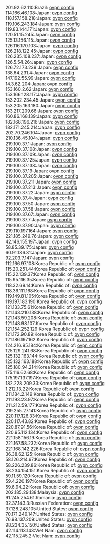 201.92.62.110:Brazil: [ovpn config](vpn/201_92_62_110.ovpn)  
114.166.46.108:Japan: [ovpn config](vpn/114_166_46_108.ovpn)  
118.157.158.218:Japan: [ovpn config](vpn/118_157_158_218.ovpn)  
119.106.243.184:Japan: [ovpn config](vpn/119_106_243_184.ovpn)  
119.83.144.171:Japan: [ovpn config](vpn/119_83_144_171.ovpn)  
120.51.15.245:Japan: [ovpn config](vpn/120_51_15_245.ovpn)  
125.13.156.115:Japan: [ovpn config](vpn/125_13_156_115.ovpn)  
126.116.170.103:Japan: [ovpn config](vpn/126_116_170_103.ovpn)  
126.218.122.45:Japan: [ovpn config](vpn/126_218_122_45.ovpn)  
126.235.108.237:Japan: [ovpn config](vpn/126_235_108_237.ovpn)  
126.5.54.26:Japan: [ovpn config](vpn/126_5_54_26.ovpn)  
126.72.173.239:Japan: [ovpn config](vpn/126_72_173_239.ovpn)  
138.64.231.4:Japan: [ovpn config](vpn/138_64_231_4.ovpn)  
147.192.55.99:Japan: [ovpn config](vpn/147_192_55_99.ovpn)  
14.3.62.204:Japan: [ovpn config](vpn/14_3_62_204.ovpn)  
153.160.2.62:Japan: [ovpn config](vpn/153_160_2_62.ovpn)  
153.166.128.117:Japan: [ovpn config](vpn/153_166_128_117.ovpn)  
153.202.234.45:Japan: [ovpn config](vpn/153_202_234_45.ovpn)  
153.205.163.180:Japan: [ovpn config](vpn/153_205_163_180.ovpn)  
153.217.209.66:Japan: [ovpn config](vpn/153_217_209_66.ovpn)  
160.86.168.139:Japan: [ovpn config](vpn/160_86_168_139.ovpn)  
182.168.196.216:Japan: [ovpn config](vpn/182_168_196_216.ovpn)  
182.171.245.214:Japan: [ovpn config](vpn/182_171_245_214.ovpn)  
202.70.246.104:Japan: [ovpn config](vpn/202_70_246_104.ovpn)  
210.136.45.104:Japan: [ovpn config](vpn/210_136_45_104.ovpn)  
219.100.37.1:Japan: [ovpn config](vpn/219_100_37_1.ovpn)  
219.100.37.108:Japan: [ovpn config](vpn/219_100_37_108.ovpn)  
219.100.37.109:Japan: [ovpn config](vpn/219_100_37_109.ovpn)  
219.100.37.125:Japan: [ovpn config](vpn/219_100_37_125.ovpn)  
219.100.37.138:Japan: [ovpn config](vpn/219_100_37_138.ovpn)  
219.100.37.19:Japan: [ovpn config](vpn/219_100_37_19.ovpn)  
219.100.37.205:Japan: [ovpn config](vpn/219_100_37_205.ovpn)  
219.100.37.211:Japan: [ovpn config](vpn/219_100_37_211.ovpn)  
219.100.37.213:Japan: [ovpn config](vpn/219_100_37_213.ovpn)  
219.100.37.22:Japan: [ovpn config](vpn/219_100_37_22.ovpn)  
219.100.37.4:Japan: [ovpn config](vpn/219_100_37_4.ovpn)  
219.100.37.50:Japan: [ovpn config](vpn/219_100_37_50.ovpn)  
219.100.37.58:Japan: [ovpn config](vpn/219_100_37_58.ovpn)  
219.100.37.67:Japan: [ovpn config](vpn/219_100_37_67.ovpn)  
219.100.37.7:Japan: [ovpn config](vpn/219_100_37_7.ovpn)  
219.100.37.90:Japan: [ovpn config](vpn/219_100_37_90.ovpn)  
219.110.197.164:Japan: [ovpn config](vpn/219_110_197_164.ovpn)  
221.185.249.76:Japan: [ovpn config](vpn/221_185_249_76.ovpn)  
42.146.155.197:Japan: [ovpn config](vpn/42_146_155_197.ovpn)  
58.85.39.175:Japan: [ovpn config](vpn/58_85_39_175.ovpn)  
60.91.186.31:Japan: [ovpn config](vpn/60_91_186_31.ovpn)  
92.203.7.147:Japan: [ovpn config](vpn/92_203_7_147.ovpn)  
112.166.97.108:Korea Republic of: [ovpn config](vpn/112_166_97_108.ovpn)  
115.20.251.44:Korea Republic of: [ovpn config](vpn/115_20_251_44.ovpn)  
115.22.139.37:Korea Republic of: [ovpn config](vpn/115_22_139_37.ovpn)  
115.95.116.35:Korea Republic of: [ovpn config](vpn/115_95_116_35.ovpn)  
118.32.69.14:Korea Republic of: [ovpn config](vpn/118_32_69_14.ovpn)  
118.36.111.168:Korea Republic of: [ovpn config](vpn/118_36_111_168.ovpn)  
119.149.81.105:Korea Republic of: [ovpn config](vpn/119_149_81_105.ovpn)  
119.197.183.190:Korea Republic of: [ovpn config](vpn/119_197_183_190.ovpn)  
121.133.75.61:Korea Republic of: [ovpn config](vpn/121_133_75_61.ovpn)  
121.143.210.138:Korea Republic of: [ovpn config](vpn/121_143_210_138.ovpn)  
121.143.59.208:Korea Republic of: [ovpn config](vpn/121_143_59_208.ovpn)  
121.148.98.107:Korea Republic of: [ovpn config](vpn/121_148_98_107.ovpn)  
121.154.252.129:Korea Republic of: [ovpn config](vpn/121_154_252_129.ovpn)  
121.172.90.89:Korea Republic of: [ovpn config](vpn/121_172_90_89.ovpn)  
121.186.197.162:Korea Republic of: [ovpn config](vpn/121_186_197_162.ovpn)  
124.216.95.184:Korea Republic of: [ovpn config](vpn/124_216_95_184.ovpn)  
125.129.241.68:Korea Republic of: [ovpn config](vpn/125_129_241_68.ovpn)  
125.132.163.144:Korea Republic of: [ovpn config](vpn/125_132_163_144.ovpn)  
125.132.163.188:Korea Republic of: [ovpn config](vpn/125_132_163_188.ovpn)  
125.180.94.214:Korea Republic of: [ovpn config](vpn/125_180_94_214.ovpn)  
175.116.62.68:Korea Republic of: [ovpn config](vpn/175_116_62_68.ovpn)  
175.197.137.197:Korea Republic of: [ovpn config](vpn/175_197_137_197.ovpn)  
182.228.209.33:Korea Republic of: [ovpn config](vpn/182_228_209_33.ovpn)  
1.212.13.22:Korea Republic of: [ovpn config](vpn/1_212_13_22.ovpn)  
211.184.2.149:Korea Republic of: [ovpn config](vpn/211_184_2_149.ovpn)  
211.193.23.97:Korea Republic of: [ovpn config](vpn/211_193_23_97.ovpn)  
211.212.59.177:Korea Republic of: [ovpn config](vpn/211_212_59_177.ovpn)  
219.255.27.141:Korea Republic of: [ovpn config](vpn/219_255_27_141.ovpn)  
220.117.126.33:Korea Republic of: [ovpn config](vpn/220_117_126_33.ovpn)  
220.117.43.82:Korea Republic of: [ovpn config](vpn/220_117_43_82.ovpn)  
220.87.91.56:Korea Republic of: [ovpn config](vpn/220_87_91_56.ovpn)  
220.95.112.134:Korea Republic of: [ovpn config](vpn/220_95_112_134.ovpn)  
221.158.156.19:Korea Republic of: [ovpn config](vpn/221_158_156_19.ovpn)  
221.167.58.232:Korea Republic of: [ovpn config](vpn/221_167_58_232.ovpn)  
221.168.142.226:Korea Republic of: [ovpn config](vpn/221_168_142_226.ovpn)  
36.38.62.125:Korea Republic of: [ovpn config](vpn/36_38_62_125.ovpn)  
58.126.214.67:Korea Republic of: [ovpn config](vpn/58_126_214_67.ovpn)  
58.226.239.86:Korea Republic of: [ovpn config](vpn/58_226_239_86.ovpn)  
58.234.154.151:Korea Republic of: [ovpn config](vpn/58_234_154_151.ovpn)  
59.11.59.120:Korea Republic of: [ovpn config](vpn/59_11_59_120.ovpn)  
59.4.220.197:Korea Republic of: [ovpn config](vpn/59_4_220_197.ovpn)  
59.6.94.22:Korea Republic of: [ovpn config](vpn/59_6_94_22.ovpn)  
202.185.29.138:Malaysia: [ovpn config](vpn/202_185_29_138.ovpn)  
91.245.254.61:Romania: [ovpn config](vpn/91_245_254_61.ovpn)  
92.37.143.3:Russian Federation: [ovpn config](vpn/92_37_143_3.ovpn)  
37.128.248.105:United States: [ovpn config](vpn/37_128_248_105.ovpn)  
70.171.249.147:United States: [ovpn config](vpn/70_171_249_147.ovpn)  
76.98.137.209:United States: [ovpn config](vpn/76_98_137_209.ovpn)  
98.234.35.150:United States: [ovpn config](vpn/98_234_35_150.ovpn)  
42.114.113.143:Viet Nam: [ovpn config](vpn/42_114_113_143.ovpn)  
42.115.245.2:Viet Nam: [ovpn config](vpn/42_115_245_2.ovpn)  
